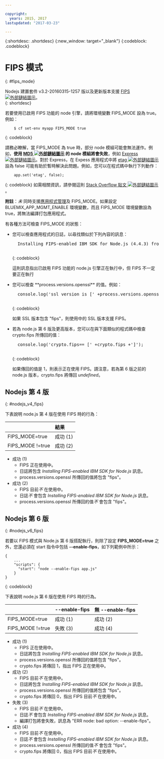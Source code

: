 ```yaml
---

copyright:
  years: 2015, 2017
lastupdated: "2017-03-23"

---
```


{:shortdesc: .shortdesc}
{:new_window: target="_blank"}
{:codeblock: .codeblock}

# FIPS 模式
{: #fips_mode}

Nodejs 建置套件 v3.2-20160315-1257 版以及更新版本支援 [FIPS ![外部鏈結圖示](../../icons/launch-glyph.svg "外部鏈結圖示")](https://en.wikipedia.org/wiki/Federal_Information_Processing_Standards)。  
{: shortdesc}

若要使用已啟用 FIPS 功能的 node 引擎，請將環境變數 FIPS_MODE 設為 true。例如：

```
    $ cf set-env myapp FIPS_MODE true
```
{: codeblock}

請務必瞭解，當 FIPS_MODE 為 true 時，部分 node 模組可能會無法運作。例如，**使用 [MD5 ![外部鏈結圖示](../../icons/launch-glyph.svg "外部鏈結圖示")](https://en.wikipedia.org/wiki/MD5) 的 node 模組將會失敗**，例如 [Express ![外部鏈結圖示](../../icons/launch-glyph.svg "外部鏈結圖示")](http://expressjs.com/)。對於 Express，在 Expess 應用程式中將 [etag ![外部鏈結圖示](../../icons/launch-glyph.svg "外部鏈結圖示")](http://expressjs.com/en/api.html) 設為 false 可能有助於暫時解決此問題。例如，您可以在程式碼中執行下列動作：

```
    app.set('etag', false);
```
{: codeblock}
如需相關資訊，請參閱這則 [Stack Overflow 貼文 ![外部鏈結圖示](../../icons/launch-glyph.svg "外部鏈結圖示")](http://stackoverflow.com/questions/15191511/disable-etag-header-in-express-node-js)。

**附註**：*未* 同時支援[應用程式管理](/docs/manageapps/app_mng.html)及 FIPS_MODE。如果設定 BLUEMIX_APP_MGMT_ENABLE 環境變數，而且 FIPS_MODE 環境變數設為 true，將無法編譯打包應用程式。

有各種方法可檢查 FIPS_MODE 的狀態：
<ul>
<li> 您可以檢查應用程式的日誌，以尋找類似於下列內容的訊息：    

  <pre>
  Installing FIPS-enabled IBM SDK for Node.js (4.4.3) from cache
  </pre>
  {: codeblock}

這則訊息指出已啟用 FIPS 功能的 node.js 引擎正在執行中，但 FIPS 不一定要正在執行
</li>

<li> 您可以檢查 **process.versions.openssl** 的值。例如：

  <pre>
  console.log('ssl version is [' +process.versions.openssl +']');
  </pre>
  {: codeblock}

如果 SSL 版本包含 "fips"，則使用中的 SSL 版本支援 FIPS。  
</li>

<li> 若為 node.js 第 6 版及更高版本，您可以在與下面類似的程式碼中檢查 crypto.fips 所傳回的值：

  <pre>
  console.log('crypto.fips== [' +crypto.fips +']');
  </pre>
  {: codeblock}

如果傳回的值是 1，則表示正在使用 FIPS。請注意，若為第 6 版之前的 node.js 版本，crypto.fips 將傳回 *undefined*。
</li>
</ul>

## Nodejs 第 4 版
{: #nodejs_v4_fips}

下表說明 node.js 第 4 版在使用 FIPS 時的行為：

|                 | 結果  |
| :-------------- | :------------ |
|FIPS_MODE=true|成功 (1)|
|FIPS_MODE !=true|成功 (2)|

* 成功 (1)
  * FIPS 正在使用中。
  * 日誌將包含 *Installing FIPS-enabled IBM SDK for Node.js* 訊息。
  * process.versions.openssl 所傳回的值將包含 "fips"。
* 成功 (2)
  * FIPS 目前*不* 在使用中。
  * 日誌*不* 會包含 *Installing FIPS-enabled IBM SDK for Node.js* 訊息。
  * process.versions.openssl 所傳回的值*不* 會包含 "fips"。

## Nodejs 第 6 版
{: #nodejs_v6_fips}

若要以 FIPS 模式與 Node.js 第 6 版搭配執行，則除了設定 **FIPS_MODE=true** 之外，您還必須在 start 指令中包括 **--enable-fips**，如下列範例中所示：
```
{
    ...   
    "scripts": {
      "start": "node --enable-fips app.js"
    }
}
```
{: codeblock}

下表說明 node.js 第 6 版在使用 FIPS 時的行為。

|                 |--enable-fips|無 --enable-fips|
| :-------------- | :------------ | :-------------- |
|FIPS_MODE=true|成功 (1)|成功 (2)|
|FIPS_MODE !=true|失敗 (3)|成功 (4)|

* 成功 (1)
  * FIPS 正在使用中。
  * 日誌將包含 *Installing FIPS-enabled IBM SDK for Node.js* 訊息。
  * process.versions.openssl 所傳回的值將包含 "fips"。
  * crypto.fips 將傳回 1，指出 FIPS 正在使用中。
* 成功 (2)
  * FIPS 目前*不* 在使用中。
  * 日誌將包含 *Installing FIPS-enabled IBM SDK for Node.js* 訊息。
  * process.versions.openssl 所傳回的值將包含 "fips"。
  * crypto.fips 將傳回 0，指出 FIPS 目前*不* 在使用中。
* 失敗 (3)
  * FIPS 目前*不* 在使用中。
  * 日誌*不* 會包含 *Installing FIPS-enabled IBM SDK for Node.js* 訊息。
  * 編譯打包將會失敗，訊息為 "ERR node: bad option: --enable-fips"。
* 成功 (4)
  * FIPS 目前*不* 在使用中。
  * 日誌*不* 會包含 *Installing FIPS-enabled IBM SDK for Node.js* 訊息。
  * process.versions.openssl 所傳回的值*不* 會包含 "fips"。
  * crypto.fips 將傳回 0，指出 FIPS 目前*不* 在使用中。
